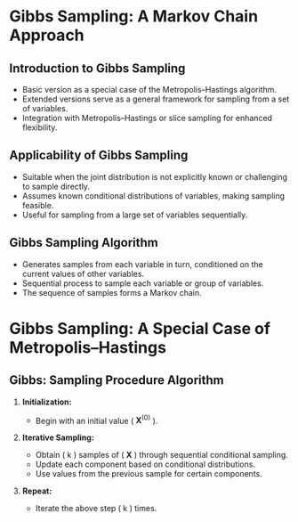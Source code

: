 # Gibbs Sampling: A Markov Chain Approach

## Introduction to Gibbs Sampling

- Basic version as a special case of the Metropolis–Hastings algorithm.
- Extended versions serve as a general framework for sampling from a set of variables.
- Integration with Metropolis–Hastings or slice sampling for enhanced flexibility.

## Applicability of Gibbs Sampling

- Suitable when the joint distribution is not explicitly known or challenging to sample directly.
- Assumes known conditional distributions of variables, making sampling feasible.
- Useful for sampling from a large set of variables sequentially.

## Gibbs Sampling Algorithm

- Generates samples from each variable in turn, conditioned on the current values of other variables.
- Sequential process to sample each variable or group of variables.
- The sequence of samples forms a Markov chain.

# Gibbs Sampling: A Special Case of Metropolis–Hastings

## Gibbs: Sampling Procedure Algorithm

1. **Initialization:**
   - Begin with an initial value \( $\mathbf{X}^{(0)}$ \).

2. **Iterative Sampling:**
   - Obtain \( k \) samples of \( $\mathbf{X}$ \) through sequential conditional sampling.
   - Update each component based on conditional distributions.
   - Use values from the previous sample for certain components.

3. **Repeat:**
   - Iterate the above step \( k \) times.
